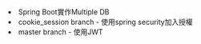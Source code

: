 <li>Spring Boot實作Multiple DB</li>
<li>cookie_session branch - 使用spring security加入授權</li>
<li>master branch - 使用JWT</li>
